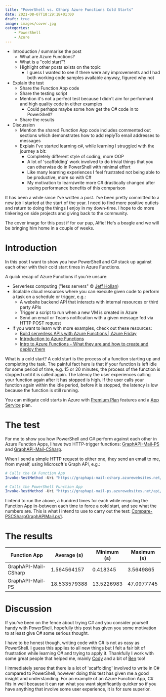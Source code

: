 ```yaml
---
title: "PowerShell vs. CSharp Azure Functions Cold Starts"
date: 2021-08-07T18:29:18+01:00
draft: true
image: images/cover.jpg
categories:
    - PowerShell
    - Azure
---
```


- Introduction / summarise the post
  - What are Azure Functions?
  - What is a "cold start"?
  - Highlight other posts exists on the topic
    - I guess I wanted to see if there were any improvements and I had both working code samples available anyway, figured why not
- Explain the test
  - Share the Function App code
  - Share the testing script
  - Mention it's not a perfect test because I didn't aim for performant and high quality code in either examples
    - Could perhaps maybe some how get the C# code in to PowerShell?
  - Share the results
- Discussion 
  - Mention the shared Function App code includes commented out sections which demonstrates how to add replyTo email addresses to messages
  - Explain I've started learning c#, while learning I struggled with the journey a bit:
    - Completely different style of coding, more OOP
    - A lot of 'scaffolding' work involved to do trivial things that you can otherwise do in PowerShell with minimal effort
    - Like many learning experiences I feel frustrated not being able to be productive, more so with C#
    - My motivation to learn/write more C# drastically changed after seeing performance benefits of this comparison

It has been a while since I've written a post. I've been pretty committed to a new job I started at the start of the year. I need to find more positive outlets and return to doing the things I enjoy in my down-time. I hope to do more tinkering on side projects and giving back to the community.

The cover image for this post if for our pup, Alfie! He's a beagle and we will be bringing him home in a couple of weeks.

# Introduction

In this post I want to show you how PowerShell and C# stack up against each other with their cold start times in Azure Functions.

A quick recap of Azure Functions if you're unsure: 

- Serverless computing ("less servers" &copy; [Jeff Hollan](https://twitter.com/jeffhollan))
- Scalable cloud resources where you can execute given code to perform a task on a schedule or trigger, e.g.:
  - A website backend API that interacts with internal resources or third party APIs
  - Trigger a script to run when a new VM is created in Azure
  - Send an email or Teams notification with a given message fed via HTTP POST request
- If you want to learn with more examples, check out these resources:
  - [Build serverless APIs with Azure Functions | Azure Friday](https://www.youtube.com/watch?v=499iCgNLDDE)
  - [Introduction to Azure Functions](https://docs.microsoft.com/en-us/azure/azure-functions/functions-overview)
  - [Intro to Azure Functions - What they are and how to create and deploy them](https://www.youtube.com/watch?v=zIfxkub7CLY)

What is a cold start? A cold start is the process of a function starting up and completing the task. The painful fact here is that if your function is left idle for some period of time, e.g. 15 or 20 minutes, the process of the function is stopped until it is called again. The latency the user experiences calling your function again after it has stopped is high. If the user calls your function again within the idle period, before it is stopped, the latency is low because the function is still running.

You can mitigate cold starts in Azure with [Premium Plan](https://docs.microsoft.com/en-us/azure/azure-functions/functions-premium-plan?tabs=portal#eliminate-cold-starts) features and a [App Service](https://docs.microsoft.com/en-us/azure/azure-functions/dedicated-plan) plan.

# The test

For me to show you how PowerShell and C# perform against each other in Azure Function Apps, I have two HTTP-trigger functions: [GraphAPI-Mail-PS](https://github.com/codaamok/PoSH/tree/master/Azure/AzureFunctions/GraphAPI-Mail-PS) and [GraphAPI-Mail-CSharp](https://github.com/codaamok/PoSH/tree/master/Azure/AzureFunctions/GraphAPI-Mail-CSharp).

When I send a simple HTTP request to either one, they send an email to me, from myself, using Microsoft's Graph API, e.g.:

```powershell
# Calls the C# Function App
Invoke-RestMethod -Uri "https://graphapi-mail-csharp.azurewebsites.net/api/GraphAPI_Mail"

# Calls the PowerShell Function App
Invoke-RestMethod -Uri "https://graphapi-mail-ps.azurewebsites.net/api/GraphAPI-Mail"
```

I intend to run the above, a hundred times for each while recycling the Function App in-between each time to force a cold start, and see what the numbers are. This is what I intend to use to carry out the test: [Compare-PSCSharpGraphAPIMail.ps1](https://github.com/codaamok/PoSH/blob/master/Azure/AzureFunctions/Compare-PSCSharpGraphAPIMail.ps1).

# The results

| Function App | Average (s) | Minimum (s) | Maximum (s) | 
| --- | --- | --- | --- |
| GraphAPI-Mail-CSharp | 1.564564157 | 0.418345 | 3.5649865 |
| GraphAPI-Mail-PS | 18.533579388 | 13.5226983 | 47.0977745 |

# Discussion

If you've been on the fence about trying C# and you consider yourself handy with PowerShell, hopefully this post has given you some motivation to at least give C# some serious thought. 

I have to be honest though, writing code with C# is not as easy as PowerShell. I guess this applies to all new things but I felt a fair bit of frustration while learning C# and trying to apply it. Thankfully I work with some great people that helped me, mainly [Cody](https://twitter.com/CodyMathis123) and a bit of [Ben](https://twitter.com/powers_hell) too!

I immediately sense that there is a lot of 'scaffolding' involved to write in C# compared to PowerShell, however doing this test has given me a good insight and understanding. For an example of an Azure Function App, C# fits in well because it can ran what you want significantly quicker so if you have anything that involve some user experience, it is for sure superior.
